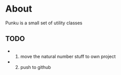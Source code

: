 ﻿# About

Punku is a small set of utility classes


## TODO

* 1. move the natural number stuff to own project
* 2. push to github

